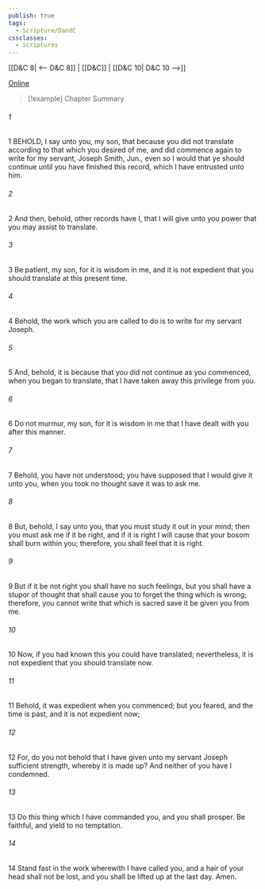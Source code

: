 ```yaml
---
publish: true
tags:
  - Scripture/DandC
cssclasses:
  - scriptures
---
```

[[D&C 8| <-- D&C 8]] | [[D&C]] | [[D&C 10| D&C 10 -->]]

[Online](https://churchofjesuschrist.org/study/scriptures/dc-testament/dc/9?lang=eng)

>[!example] Chapter Summary
>
###### 1
1 BEHOLD, I say unto you, my son, that because you did not translate according to that which you desired of me, and did commence again to write for my servant, Joseph Smith, Jun., even so I would that ye should continue until you have finished this record, which I have entrusted unto him.
###### 2
2 And then, behold, other records have I, that I will give unto you power that you may assist to translate.
###### 3
3 Be patient, my son, for it is wisdom in me, and it is not expedient that you should translate at this present time.
###### 4
4 Behold, the work which you are called to do is to write for my servant Joseph.
###### 5
5 And, behold, it is because that you did not continue as you commenced, when you began to translate, that I have taken away this privilege from you.
###### 6
6 Do not murmur, my son, for it is wisdom in me that I have dealt with you after this manner.
###### 7
7 Behold, you have not understood; you have supposed that I would give it unto you, when you took no thought save it was to ask me.
###### 8
8 But, behold, I say unto you, that you must study it out in your mind; then you must ask me if it be right, and if it is right I will cause that your bosom shall burn within you; therefore, you shall feel that it is right.
###### 9
9 But if it be not right you shall have no such feelings, but you shall have a stupor of thought that shall cause you to forget the thing which is wrong; therefore, you cannot write that which is sacred save it be given you from me.
###### 10
10 Now, if you had known this you could have translated; nevertheless, it is not expedient that you should translate now.
###### 11
11 Behold, it was expedient when you commenced; but you feared, and the time is past, and it is not expedient now;
###### 12
12 For, do you not behold that I have given unto my servant Joseph sufficient strength, whereby it is made up? And neither of you have I condemned.
###### 13
13 Do this thing which I have commanded you, and you shall prosper. Be faithful, and yield to no temptation.
###### 14
14 Stand fast in the work wherewith I have called you, and a hair of your head shall not be lost, and you shall be lifted up at the last day. Amen.





